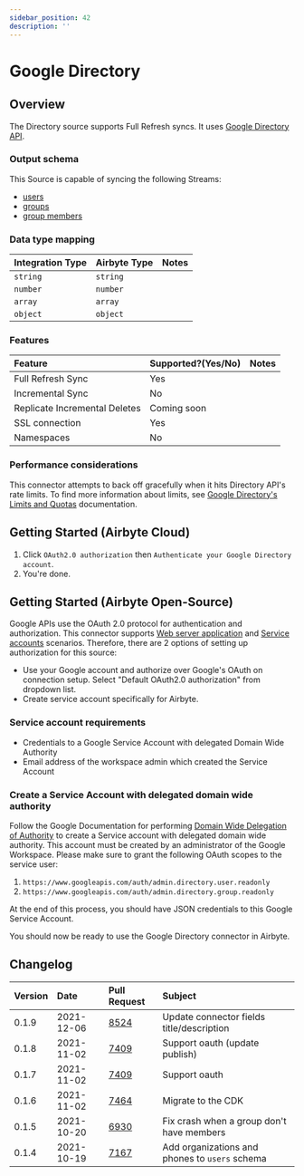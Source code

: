 ```yaml
---
sidebar_position: 42
description: ''
---
```


# Google Directory

## Overview

The Directory source supports Full Refresh syncs. It uses [Google Directory API](https://developers.google.com/admin-sdk/directory/v1/get-start/getting-started).

### Output schema

This Source is capable of syncing the following Streams:

* [users](https://developers.google.com/admin-sdk/directory/v1/guides/manage-users#get_all_users)
* [groups](https://developers.google.com/admin-sdk/directory/v1/guides/manage-groups#get_all_domain_groups)
* [group members](https://developers.google.com/admin-sdk/directory/v1/guides/manage-group-members#get_all_members)

### Data type mapping

| Integration Type | Airbyte Type | Notes |
| :--- | :--- | :--- |
| `string` | `string` |  |
| `number` | `number` |  |
| `array` | `array` |  |
| `object` | `object` |  |

### Features

| Feature | Supported?\(Yes/No\) | Notes |
| :--- | :--- | :--- |
| Full Refresh Sync | Yes |  |
| Incremental Sync | No |  |
| Replicate Incremental Deletes | Coming soon |  |
| SSL connection | Yes |  |
| Namespaces | No |  |

### Performance considerations

This connector attempts to back off gracefully when it hits Directory API's rate limits. To find more information about limits, see [Google Directory's Limits and Quotas](https://developers.google.com/admin-sdk/directory/v1/limits) documentation.

## Getting Started \(Airbyte Cloud\)

1. Click `OAuth2.0 authorization` then `Authenticate your Google Directory account`.
2. You're done.

## Getting Started \(Airbyte Open-Source\)

Google APIs use the OAuth 2.0 protocol for authentication and authorization. This connector supports [Web server application](https://developers.google.com/identity/protocols/oauth2#webserver) and [Service accounts](https://developers.google.com/identity/protocols/oauth2#serviceaccount) scenarios. Therefore, there are 2 options of setting up authorization for this source:

* Use your Google account and authorize over Google's OAuth on connection setup. Select "Default OAuth2.0 authorization" from dropdown list.
* Create service account specifically for Airbyte.

### Service account requirements

* Credentials to a Google Service Account with delegated Domain Wide Authority
* Email address of the workspace admin which created the Service Account

### Create a Service Account with delegated domain wide authority

Follow the Google Documentation for performing [Domain Wide Delegation of Authority](https://developers.google.com/admin-sdk/directory/v1/guides/delegation) to create a Service account with delegated domain wide authority. This account must be created by an administrator of the Google Workspace. Please make sure to grant the following OAuth scopes to the service user:

1. `https://www.googleapis.com/auth/admin.directory.user.readonly`
2. `https://www.googleapis.com/auth/admin.directory.group.readonly`

At the end of this process, you should have JSON credentials to this Google Service Account.

You should now be ready to use the Google Directory connector in Airbyte.


## Changelog

| Version | Date       | Pull Request | Subject |
| :------ | :--------  | :-----       | :------ |
| 0.1.9  | 2021-12-06 | [8524](https://github.com/airbytehq/airbyte/pull/8524) | Update connector fields title/description         |
| 0.1.8  | 2021-11-02 | [7409](https://github.com/airbytehq/airbyte/pull/7409) | Support oauth (update publish) |
| 0.1.7  | 2021-11-02 | [7409](https://github.com/airbytehq/airbyte/pull/7409) | Support oauth |
| 0.1.6  | 2021-11-02 | [7464](https://github.com/airbytehq/airbyte/pull/7464) | Migrate to the CDK |
| 0.1.5  | 2021-10-20 | [6930](https://github.com/airbytehq/airbyte/pull/6930) | Fix crash when a group don't have members |
| 0.1.4  | 2021-10-19 | [7167](https://github.com/airbytehq/airbyte/pull/7167) | Add organizations and phones to `users` schema |
